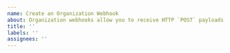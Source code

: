 ```yaml
---
name: Create an Organization Webhook
about: Organization webhooks allow you to receive HTTP `POST` payloads whenever certain events happen in an organization
title: ''
labels: ''
assignees: ''
---
```



